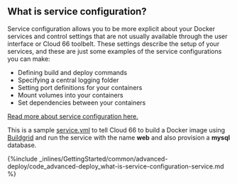 <!--  usedin: [ _legacy_docker/getting-started/advanced-deploy.md, _node/getting-started/advanced-deploy.md, _rails/getting-started/advanced-deploy.md, _skycap/getting-started/advanced-deploy.md] -->


## What is service configuration?

Service configuration allows you to be more explicit about your Docker services and control settings that are not usually available through the user interface or Cloud 66 toolbelt. These settings describe the setup of your services, and these are just some examples of the service configurations you can make:

*   Defining build and deploy commands
*   Specifying a central logging folder
*   Setting port definitions for your containers
*   Mount volumes into your containers
*   Set dependencies between your containers

[Read more about service configuration here.](../building-your-stack/docker-service-configuration)

This is a sample [service.yml](../building-your-stack/docker-service-configuration) to tell Cloud 66 to build a Docker image using [Buildgrid](../building-your-stack/cloud-66-buildgrid) and run the service with the name **web** and also provision a **mysql** database.



{%include _inlines/GettingStarted/common/advanced-deploy/code_advanced-deploy_what-is-service-configuration-service.md %}



